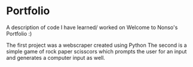 # Portfolio
A description of code I have learned/ worked on
Welcome to Nonso's Portfolio :) 

The first project was a webscraper created using Python
The second is a simple game of rock paper scisscors which prompts the user for an input and generates a computer input as well. 
